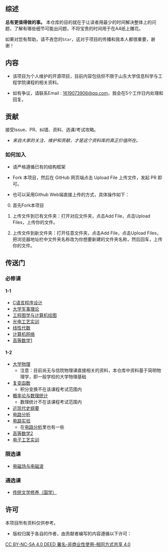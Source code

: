 ## 综述

**总有更值得做的事。**
本仓库的目的就在于让读者用最少的时间解决整体上的问题，了解有哪些细节可能出问题，不将宝贵的时间用于在A4纸上雕花。

如果对您有帮助，请不吝您的``Star``，这对于项目的传播和我本人都很重要，谢谢！

## 内容

* 该项目为个人维护的开源项目，目前内容包括但不限于山东大学信息科学与工程学院课程的相关资料。
  
* 如有争议，请联系Email : 1619073906@qq.com，我会在5个工作日内处理和回复。

## 贡献

接受Issue、PR、纠错、资料、选课/考试攻略。

* *来自大家的关注、维护和贡献，才是这个资料库的真正价值所在。*

### 如何加入

* 请严格遵循已有的结构框架

* Fork 本项目，然后在 GitHub 网页端点击 Upload File 上传文件，发起 PR 即可。

* 也可以采用Github Web端直接上传的方式，具体操作如下：

0. 首先Fork本项目

1. 上传文件到已有文件夹：打开对应文件夹，点击Add File，点击Upload Files，上传你的文件。

3. 上传文件到新文件夹：打开任意文件夹，点击Add File，点击Upload Files，把浏览器地址栏中文件夹名称改为你想要新建的文件夹名称，然后回车，上传你的文件。

## 传送门

### 必修课

#### 1-1

* [C语言程序设计](./C语言)
* [大学军事理论](./军事理论)
* [工程图学与计算机绘图](./工程制图)
* [光电工艺实训](./光电工艺实训)
* [线性代数](./线性代数)
* [计算机网络](./计算机网络)
* [高等数学1](./高等数学)

#### 1-2

* [大学物理](./大学物理)
  - 注意：目前尚无与信院物理课直接相关的资料，本仓库中资料基于简明物理学，即一般学校的大学物理基础
* [复变函数](./复变函数)
  - 积分变换不在该课程考试范围内
* [概率论与数理统计](./概率论)
  - 数理统计不在该课程考试范围内
* [近现代史纲要](./近现代史)
* [电路分析](./电路)
* [电路实验](./电路实验)
  - 在[电路分析](./电路/上课pdf)里也有一些 
* [高等数学2](./高等数学)
* [电子工艺实训](./电子工艺实训)

### 限选课

* [电磁场与电磁波](./电磁场与电磁波)

### 通选课

* [传统文学修养（国学）](./传统文学修养)

## 许可

本项目所有资料仅供参考。

* 版权归属于各自的作者，由贡献者编写的内容遵循以下许可：

[ CC BY-NC-SA 4.0 DEED 署名-非商业性使用-相同方式共享 4.0 ](https://creativecommons.org/licenses/by-nc-sa/4.0/)
